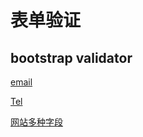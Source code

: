 # 表单验证

## bootstrap validator

[email](https://xiaoxiaohappy.github.io/form/validation/bootstrap%20validator/email.html)

[Tel](https://xiaoxiaohappy.github.io/form/validation/bootstrap%20validator/tel.html)

[网站多种字段](https://xiaoxiaohappy.github.io/form/validation/bootstrap%20validator/index.html)
